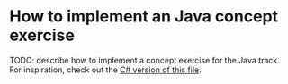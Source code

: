 # How to implement an Java concept exercise

TODO: describe how to implement a concept exercise for the Java track. For inspiration, check out the [C# version of this file][csharp-implementing].

[csharp-implementing]: ../../csharp/docs/implementing-a-concept-exercise.md
